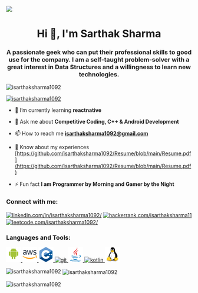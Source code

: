 <img src="https://github.com/isarthaksharma1092/isarthaksharma1092/assets/75194408/a1e7d319-7968-41c8-9c41-e709705d51f4"> <br>

<h1 align="center">Hi 👋, I'm Sarthak Sharma</h1>
<h3 align="center">A passionate geek who can put their professional skills to good use for the company. I am a self-taught problem-solver with a great interest in Data Structures and a willingness to learn new technologies.</h3>

<p align="left"> <img src="https://komarev.com/ghpvc/?username=isarthaksharma1092&label=Profile%20views&color=0e75b6&style=flat" alt="isarthaksharma1092" /> </p>

<p align="left"> <a href="https://github.com/ryo-ma/github-profile-trophy"><img src="https://github-profile-trophy.vercel.app/?username=isarthaksharma1092" alt="isarthaksharma1092" /></a> </p>

- 🌱 I’m currently learning **reactnative**

- 💬 Ask me about **Competitive Coding, C++ & Android Development**

- 📫 How to reach me **isarthaksharma1092@gmail.com**

- 📄 Know about my experiences [https://github.com/isarthaksharma1092/Resume/blob/main/Resume.pdf](https://github.com/isarthaksharma1092/Resume/blob/main/Resume.pdf)

- ⚡ Fun fact **I am Programmer by Morning and Gamer by the Night**

<h3 align="left">Connect with me:</h3>
<p align="left">
<a href="https://linkedin.com/in/linkedin.com/in/isarthaksharma1092/" target="blank"><img align="center" src="https://raw.githubusercontent.com/rahuldkjain/github-profile-readme-generator/master/src/images/icons/Social/linked-in-alt.svg" alt="linkedin.com/in/isarthaksharma1092/" height="30" width="40" /></a>
<a href="https://www.hackerrank.com/hackerrank.com/isarthaksharma11" target="blank"><img align="center" src="https://raw.githubusercontent.com/rahuldkjain/github-profile-readme-generator/master/src/images/icons/Social/hackerrank.svg" alt="hackerrank.com/isarthaksharma11" height="30" width="40" /></a>
<a href="https://www.leetcode.com/leetcode.com/isarthaksharma1092/" target="blank"><img align="center" src="https://raw.githubusercontent.com/rahuldkjain/github-profile-readme-generator/master/src/images/icons/Social/leet-code.svg" alt="leetcode.com/isarthaksharma1092/" height="30" width="40" /></a>
</p>

<h3 align="left">Languages and Tools:</h3>
<p align="left"> <a href="https://developer.android.com" target="_blank" rel="noreferrer"> <img src="https://raw.githubusercontent.com/devicons/devicon/master/icons/android/android-original-wordmark.svg" alt="android" width="40" height="40"/> </a> <a href="https://aws.amazon.com" target="_blank" rel="noreferrer"> <img src="https://raw.githubusercontent.com/devicons/devicon/master/icons/amazonwebservices/amazonwebservices-original-wordmark.svg" alt="aws" width="40" height="40"/> </a> <a href="https://www.w3schools.com/cpp/" target="_blank" rel="noreferrer"> <img src="https://raw.githubusercontent.com/devicons/devicon/master/icons/cplusplus/cplusplus-original.svg" alt="cplusplus" width="40" height="40"/> </a> <a href="https://git-scm.com/" target="_blank" rel="noreferrer"> <img src="https://www.vectorlogo.zone/logos/git-scm/git-scm-icon.svg" alt="git" width="40" height="40"/> </a> <a href="https://www.java.com" target="_blank" rel="noreferrer"> <img src="https://raw.githubusercontent.com/devicons/devicon/master/icons/java/java-original.svg" alt="java" width="40" height="40"/> </a> <a href="https://kotlinlang.org" target="_blank" rel="noreferrer"> <img src="https://www.vectorlogo.zone/logos/kotlinlang/kotlinlang-icon.svg" alt="kotlin" width="40" height="40"/> </a> <a href="https://www.linux.org/" target="_blank" rel="noreferrer"> <img src="https://raw.githubusercontent.com/devicons/devicon/master/icons/linux/linux-original.svg" alt="linux" width="40" height="40"/> </a> </p>

<p><img align="left" src="https://github-readme-stats.vercel.app/api/top-langs?username=isarthaksharma1092&show_icons=true&locale=en&layout=compact" alt="isarthaksharma1092" /></p>

<p>&nbsp;<img align="center" src="https://github-readme-stats.vercel.app/api?username=isarthaksharma1092&show_icons=true&locale=en" alt="isarthaksharma1092" /></p>

<p><img align="center" src="https://github-readme-streak-stats.herokuapp.com/?user=isarthaksharma1092&" alt="isarthaksharma1092" /></p>
